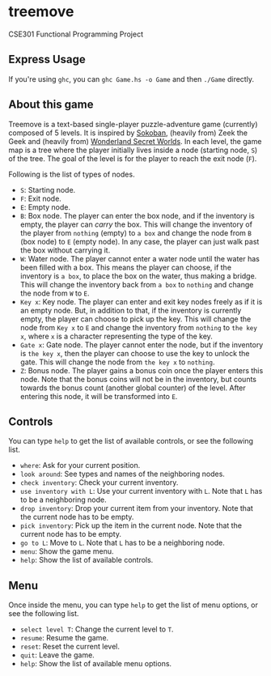 # treemove

CSE301 Functional Programming Project

## Express Usage

If you're using `ghc`, you can `ghc Game.hs -o Game` and then `./Game` directly.

## About this game

Treemove is a text-based single-player puzzle-adventure game (currently) composed of 5 levels. It is inspired by [Sokoban](https://en.wikipedia.org/wiki/Sokoban), (heavily from) Zeek the Geek and (heavily from) [Wonderland Secret Worlds](https://www.midnightsynergy.com/secretworlds/). In each level, the game map is a tree where the player initially lives inside a node (starting node, `S`) of the tree. The goal of the level is for the player to reach the exit node (`F`).

Following is the list of types of nodes.

- `S`: Starting node.
- `F`: Exit node.
- `E`: Empty node.
- `B`: Box node. The player can enter the box node, and if the inventory is empty, the player can _carry_ the box. This will change the inventory of the player from `nothing` (empty) to `a box` and change the node from `B` (box node) to `E` (empty node). In any case, the player can just walk past the box without carrying it.
- `W`: Water node. The player cannot enter a water node until the water has been filled with a box. This means the player can choose, if the inventory is `a box`, to place the box on the water, thus making a bridge. This will change the inventory back from `a box` to `nothing` and change the node from `W` to `E`.
- `Key x`: Key node. The player can enter and exit key nodes freely as if it is an empty node. But, in addition to that, if the inventory is currently empty, the player can choose to pick up the key. This will change the node from `Key x` to `E` and change the inventory from `nothing` to `the key x`, where `x` is a character representing the type of the key.
- `Gate x`: Gate node. The player cannot enter the node, but if the inventory is `the key x`, then the player can choose to use the key to unlock the gate. This will change the node from `the key x` to `nothing`.
- `Z`: Bonus node. The player gains a bonus coin once the player enters this node. Note that the bonus coins will not be in the inventory, but counts towards the bonus count (another global counter) of the level. After entering this node, it will be transformed into `E`.

## Controls

You can type `help` to get the list of available controls, or see the following list.

- `where`: Ask for your current position.
- `look around`: See types and names of the neighboring nodes.
- `check inventory`: Check your current inventory.
- `use inventory with L`: Use your current inventory with `L`. Note that `L` has to be a neighboring node.
- `drop inventory`: Drop your current item from your inventory. Note that the current node has to be empty.
- `pick inventory`: Pick up the item in the current node. Note that the current node has to be empty.
- `go to L`: Move to `L`. Note that `L` has to be a neighboring node.
- `menu`: Show the game menu.
- `help`: Show the list of available controls.

## Menu

Once inside the menu, you can type `help` to get the list of menu options, or see the following list.

- `select level T`: Change the current level to `T`.
- `resume`: Resume the game.
- `reset`: Reset the current level.
- `quit`: Leave the game.
- `help`: Show the list of available menu options.
